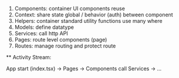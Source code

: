1. Components: container UI components reuse
2. Context: share state global / behavior (auth) between component
3. Helpers: container standard utility functions use many where
4. Models: define datatype
5. Services: call http API
5. Pages: route level components (page) 
6. Routes: manage routing and protect route
 
** Activity Stream:

App start (index.tsx) -> Pages -> Components call Services -> ...
